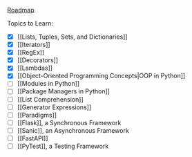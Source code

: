 [Roadmap](https://www.roadmap.sh/python)

Topics to Learn:
- [x] [[Lists, Tuples, Sets, and Dictionaries]]
- [x] [[Iterators]]
- [x] [[RegEx]]
- [x] [[Decorators]]
- [x] [[Lambdas]]
- [x] [[Object-Oriented Programming Concepts|OOP in Python]]
- [ ] [[Modules in Python]]
- [ ] [[Package Managers in Python]]
- [ ] [[List Comprehension]]
- [ ] [[Generator Expressions]]
- [ ] [[Paradigms]]
- [ ] [[Flask]], a Synchronous Framework
- [ ] [[Sanic]], an Asynchronous Framework
- [ ] [[FastAPI]]
- [ ] [[PyTest]], a Testing Framework